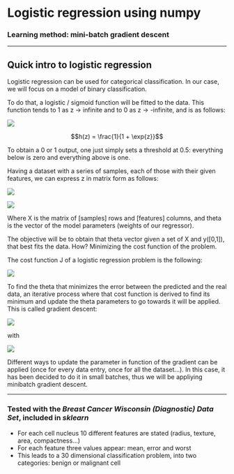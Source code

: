 # Logistic regression using numpy
### Learning method: mini-batch gradient descent
----------

## Quick intro to logistic regression

Logistic regression can be used for categorical classification. In our case, we will focus on a model of binary classification.

To do that, a logistic / sigmoid function will be fitted to the data. This function tends to 1 as z -> infinite and to 0 as z -> -infinite, and is as follows:

![](https://latex.codecogs.com/gif.latex?h(z)&space;=&space;\frac{1}{1&plus;\exp{z}})

$$h(z) = \frac{1}{1 + \exp{z}}$$

To obtain a 0 or 1 output, one just simply sets a threshold at 0.5: everything below is zero and everything above is one.

Having a dataset with a series of samples, each of those with their given features, we can express z in matrix form as follows:

![](https://latex.codecogs.com/gif.latex?$z&space;=&space;X\theta$)

![](https://latex.codecogs.com/gif.latex?h(X\theta)&space;=&space;\frac{1}{1&space;&plus;&space;\exp{X\theta}})

Where X is the matrix of [samples] rows and [features] columns, and theta is the vector of the model parameters (weights of our regressor).

The objective will be to obtain that theta vector given a set of X and y([0,1]), that best fits the data. How? Minimizing the cost function of the problem.

The cost function J of a logistic regression problem is the following:

![](https://latex.codecogs.com/gif.latex?J(\theta)&space;=&space;-\frac{1}{n}&space;\sum_{i&space;=&space;1}^{n}&space;(y*log(h(X\theta))&space;&plus;&space;(1-y)*log(1-h(X\theta))))

To find the theta that minimizes the error between the predicted and the real data, an iterative process where that cost function is derived to find its minimum and update the theta parameters to go towards it will be applied. This is called gradient descent:

![](https://latex.codecogs.com/gif.latex?\theta&space;=&space;\theta&space;-&space;\frac{\delta&space;J(\theta)}{\delta\theta})

with

![](https://latex.codecogs.com/gif.latex?\frac{\delta&space;J(\theta)}{\delta\theta}&space;=&space;\frac{1}{n}&space;X^{T}[h(X)&space;-&space;y])

Different ways to update the parameter in function of the gradient can be applied (once for every data entry, once for all the dataset...). In this case, it has been decided to do it in small batches, thus we will be appliying minibatch gradient descent.

--------------------

### Tested with the *Breast Cancer Wisconsin (Diagnostic) Data Set*, included in *sklearn* 
- For each cell nucleus 10 different features are stated (radius, texture, area, compactness...)
- For each feature three values appear: mean, error and worst
- This leads to a 30 dimensional classification problem, into two categories: benign or malignant cell
